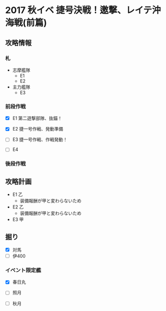 # 2017 秋イベ 捷号決戦！邀撃、レイテ沖海戦(前篇)


## 攻略情報
### 札

- 志摩艦隊
	- E1
	- E2
- 主力艦隊
	- E3


### 前段作戦

- [x] E1 第二遊撃部隊、抜錨！

- [x] E2 捷一号作戦、発動準備

- [ ] E3 捷一号作戦、作戦発動！

- [ ] E4

### 後段作戦


## 攻略計画

- E1 乙
	- 装備報酬が甲と変わらないため
- E2 乙
	- 装備報酬が甲と変わらないため
- E3 甲


## 掘り

- [x] 対馬
- [ ] 伊400

### イベント限定艦

- [x] 春日丸
- [ ] 照月
- [ ] 秋月

